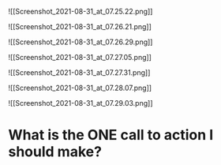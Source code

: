   

![[Screenshot_2021-08-31_at_07.25.22.png]]

  

![[Screenshot_2021-08-31_at_07.26.21.png]]

![[Screenshot_2021-08-31_at_07.26.29.png]]

![[Screenshot_2021-08-31_at_07.27.05.png]]

![[Screenshot_2021-08-31_at_07.27.31.png]]

![[Screenshot_2021-08-31_at_07.28.07.png]]

![[Screenshot_2021-08-31_at_07.29.03.png]]

  

# What is the ONE call to action I should make?